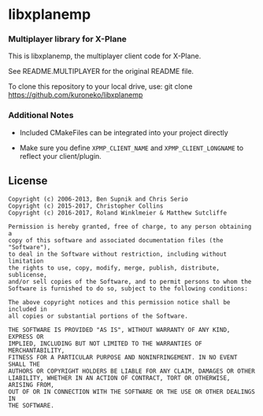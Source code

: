 # libxplanemp

### Multiplayer library for X-Plane

This is libxplanemp, the multiplayer client code for X-Plane.

See README.MULTIPLAYER for the original README file.

To clone this repository to your local drive, use:
git clone https://github.com/kuroneko/libxplanemp

### Additional Notes

* Included CMakeFiles can be integrated into your project directly

* Make sure you define `XPMP_CLIENT_NAME` and `XPMP_CLIENT_LONGNAME` to
  reflect your client/plugin.

## License
```
Copyright (c) 2006-2013, Ben Supnik and Chris Serio
Copyright (c) 2015-2017, Christopher Collins
Copyright (c) 2016-2017, Roland Winklmeier & Matthew Sutcliffe

Permission is hereby granted, free of charge, to any person obtaining a
copy of this software and associated documentation files (the "Software"),
to deal in the Software without restriction, including without limitation
the rights to use, copy, modify, merge, publish, distribute, sublicense,
and/or sell copies of the Software, and to permit persons to whom the
Software is furnished to do so, subject to the following conditions:

The above copyright notices and this permission notice shall be included in
all copies or substantial portions of the Software.

THE SOFTWARE IS PROVIDED "AS IS", WITHOUT WARRANTY OF ANY KIND, EXPRESS OR
IMPLIED, INCLUDING BUT NOT LIMITED TO THE WARRANTIES OF MERCHANTABILITY,
FITNESS FOR A PARTICULAR PURPOSE AND NONINFRINGEMENT. IN NO EVENT SHALL THE
AUTHORS OR COPYRIGHT HOLDERS BE LIABLE FOR ANY CLAIM, DAMAGES OR OTHER
LIABILITY, WHETHER IN AN ACTION OF CONTRACT, TORT OR OTHERWISE, ARISING FROM,
OUT OF OR IN CONNECTION WITH THE SOFTWARE OR THE USE OR OTHER DEALINGS IN
THE SOFTWARE.
```
